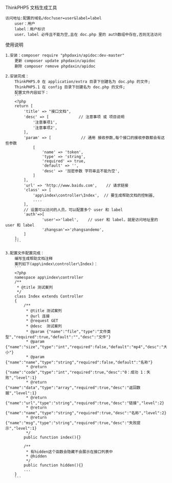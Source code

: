 ThinkPHP5 文档生成工具

    访问地址:配置的域名/doc?user=user&label=label
        user：用户
        label：用户标识
        user、label 必传且不能为空,且在 doc.php 里的 auth数组中存在,否则无法访问

使用说明

    1.安装：composer require "phpdaxin/apidoc:dev-master"
        更新 composer update phpdaxin/apidoc
        删除 composer remove phpdaxin/apidoc
    
    2.安装完成：
        ThinkPHP5.0 在 application/extra 目录下创建名为 doc.php 的文件;
        ThinkPHP5.1 在 config 目录下创建名为 doc.php 的文件;
        配置文件内容如下：
        ```
        <?php
        return [
            'title' => "接口文档",
            'desc' => [             // 注意事项 或 项目说明
                '注意事项1',
                '注意事项2',
            ],
            'param' => [             // 通用 接收参数,每个接口的接收参数都会有这些参数
                [
                    'name' => 'token',
                    'type' => 'string',
                    'required' => true,
                    'default' => '',
                    'desc' => '加密参数 字符串且不能为空',
                ]
            ],
            'url' => 'http://www.baidu.com',    // 请求链接
            'class' => [
                'app\index\controller\Index',  // 要生成帮助文档的控制器, 
                ....
            ],
            // 设置可以访问的人员，可以配置多个 user 和 label
            'auth'=>[
                    'user'=>'label',    // user 和 label，就是访问地址里的 user 和 label
                    'zhangsan'=>'zhangsandemo',
            ]
        ];
        ```

    3.配置文件配置完成：
        编写生成帮助文档注释
        案列如下(app\index\controller\Index)：
        ```
        <?php
        namespace app\index\controller
        /**
         * @title 测试案列
         */
        class Index extends Controller
        {
            /**
             * @title 测试案列
             * @url 连接
             * @request GET
             * @desc  测试案列
             * @param {"name":"file","type":"文件类型","required":true,"default":"","desc":"文件"}
             * @param {"name":"size","type":"int","required":false,"default":"mp4","desc":"大小"}
             * @param {"name":"name","type":"string","required":false,"default":"名称"}
             * @return {"name":"code","type":"int","required":true,"desc":"0：成功 1：失败","level":1}
             * @return {"name":"data","type":"array","required":true,"desc":"返回数据","level":1}
             * @return {"name":"url","type":"string","required":true,"desc":"链接","level":2}
             * @return {"name":"name","type":"string","required":true,"desc":"名称","level":2}
             * @return {"name":"msg","type":"string","required":true,"desc":"失败提示","level":1}
             */
            public function index(){}
            
            /**
             * 有hidden这个函数会隐藏不会展示在接口列表中
             * @hidden
             */
            public function hidden(){}
            ...
        }
        ```